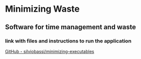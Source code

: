 # Minimizing Waste

## Software for time management and waste

### link with files and instructions to run the application

[GitHub - silviobassi/minimizing-executables](https://github.com/silviobassi/minimizing-executables)

